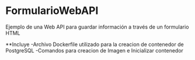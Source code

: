 # FormularioWebAPI
Ejemplo de una Web API para guardar información a través de un formulario HTML

**Incluye
-Archivo Dockerfile utilizado para la creacion de contenedor de PostgreSQL
  -Comandos para creacion de Imagen e Inicializar contenedor
